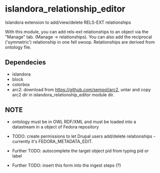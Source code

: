 islandora_relationship_editor
=============================

Islandora extension to add/view/delete RELS-EXT relationships

With this module, you can add rels-ext relationships to an object via the "Manage" tab. (Manage -> relationships). 
You can also add the reciprocal ('symmetric') relationship in one fell swoop.
Relationships are derived from ontology file.

Dependecies
-----------
- islandora
- block
- colorbox
- arc2: download from https://github.com/semsol/arc2, untar and copy arc2 dir in islandora_relationship_editor module dir.

NOTE
----
- ontology must be in OWL RDF/XML and must be loaded into a datastream in a object of Fedora repository



- TODO: create permissions to let Drupal users add/delete relationships - currently it's FEDORA_METADATA_EDIT. 
- Further TODO: autocomplete the target object pid from typing pid or label
- Further TODO: insert this form into the ingest steps (?)
